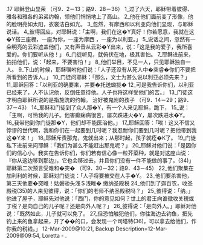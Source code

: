 .17 
耶稣登山显荣 
（可9．2－13；路9．28－36） 
1_过了六天，耶稣带着彼得、雅各和雅各的弟弟约翰，领他们悄悄地上了高山。 2_他在他们面前变了形像，他的脸明亮如太阳，衣裳洁白如光。 3_忽然，有摩西和以利亚向他们显现，与耶稣说话。 4_彼得回应，对耶稣说：「主啊，我们在这�Y真好！你若愿意，我就在这�Y搭三座棚，一座为你，一座为摩西 ，一座为以利亚。」 5_说话之间，忽然有一朵明亮的云彩遮盖他们，又有声音从云彩�Y出来，说：「这是我的爱子，我所喜爱的。你们要听从他！」 6_门徒听见，就俯伏在地，极其害怕。 7_耶稣进前来，拍拍他们，说：「起来，不要害怕！」 8_他们举目，不见一人，只见耶稣独自一人。 
9_下山的时候，耶稣嘱咐他们说：「人子还没有从死人中�突睿�你们不要把所看到的告诉人。」 10_门徒问耶稣：「那么，文士为甚么说以利亚必须先来？」 11_耶稣回答：「以利亚的确要来，并要�托送蚴拢� 12_可是我告诉你们，以利亚已经来了，人不认识他，反倒任意待他。人子也将这样受他们的苦。」 13_门徒这才明白耶稣所说的是指施洗的约翰。 
治好被鬼附的孩子 
（可9．14－29；路9．37－43） 
14_耶稣和门徒到了众人那�Y，有一个人来见耶稣，跪下， 15_说：「主啊，可怜我的儿子。他害癫痫病很苦，屡次跌进火�Y，屡次跌进水�Y。 16_我带他到你门徒那�Y，他们却不能医治他。」 17_耶稣回答：「唉！这又不信又悖谬的世代啊，我和你们在一起要到几时呢？我忍耐你们要到几时呢？把他带到我这�Y来！」 18_耶稣斥责那鬼，鬼就出来；从那时起，孩子就痊�K了。 19_门徒私下进前来问耶稣：「我们为甚么不能赶出那鬼呢？」 20_耶稣对他们说：「是因你们的信心小。我实在告诉你们，你们若有信心像一粒芥菜种，就是对这座山说：『你从这边移到那边』，它也会移过去，并且你们没有一件不能做的事了。(34)」 
耶稣第二次预言受难和�突� 
（可9．30－32；路9．43－45） 
22_他们聚集在加利利的时候，耶稣对门徒说：「人子将要被交在人手�Y。 23_他们要杀害他，第三天他要�突睢！姑磐骄头浅Ｓ浅睢� 
缴纳圣殿税 
24_他们到了迦百农，收圣殿税(35)的人来见彼得，说：「你们的老师不纳圣殿税吗？」 25_彼得说：「纳。」他进了屋子，耶稣先对他说：「西门，你的意见如何？世上的君王向谁徵收关税或丁税？是向自己的儿子呢？还是向外人呢？」 26_彼得说：「是向外人。」耶稣对他说：「既然如此，儿子就可以免了。 27_但恐怕触犯他们，你往海边去钓鱼，把先钓上来的鱼拿起来，开了��的口，会发现一个司塔特(36)，可以拿去给他们，作你我的税钱。」 
12-Mar-2009@10:21, Backup Description=12-Mar-2009@09:54, Loretta - 
 .
